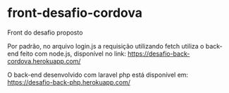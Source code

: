 # front-desafio-cordova

Front do desafio proposto

Por padrão, no arquivo login.js a requisição utilizando fetch utiliza o back-end feito com node.js, disponível no link: https://desafio-back-cordova.herokuapp.com/

O back-end desenvolvido com laravel php está disponível em: https://desafio-back-php.herokuapp.com/
